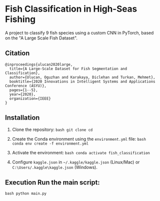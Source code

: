 # Fish Classification in High-Seas Fishing 

A project to classify 9 fish species using a custom CNN in PyTorch, based on the "A Large Scale Fish Dataset". 

## Citation 

```
@inproceedings{ulucan2020large, 
  title={A Large-Scale Dataset for Fish Segmentation and Classification}, 
  author={Ulucan, Oguzhan and Karakaya, Diclehan and Turkan, Mehmet},
  booktitle={2020 Innovations in Intelligent Systems and Applications Conference (ASYU)}, 
  pages={1--5}, 
  year={2020}, 
  organization={IEEE} 
} 
```

## Installation 

1. Clone the repository: ```bash git clone cd ``` 

2. Create the Conda environment using the `environment.yml` file: ```bash conda env create -f environment.yml ``` 

3. Activate the environment: ```bash conda activate fish_classification ``` 

4. Configure `kaggle.json` in `~/.kaggle/kaggle.json` (Linux/Mac) or `C:\Users/.kaggle\kaggle.json` (Windows). 

## Execution Run the main script: 

```bash python main.py ```